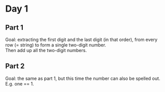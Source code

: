 # Day 1

## Part 1
Goal: extracting the first digit and the last digit (in that order), from every row (= string) to form a single two-digit number. \
Then add up all the two-digit numbers. 

## Part 2
Goal: the same as part 1, but this time the number can also be spelled out. \
E.g. one == 1.
